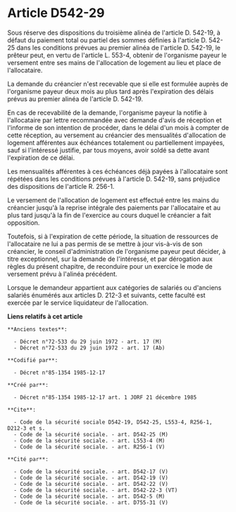 # Article D542-29

Sous réserve des dispositions du troisième alinéa de l'article D. 542-19, à défaut du paiement total ou partiel des sommes
définies à l'article D. 542-25 dans les conditions prévues au premier alinéa de l'article D. 542-19, le prêteur peut, en
vertu de l'article L. 553-4, obtenir de l'organisme payeur le versement entre ses mains de l'allocation de logement au lieu
et place de l'allocataire. 

La demande du créancier n'est recevable que si elle est formulée auprès de l'organisme payeur deux mois au plus tard après
l'expiration des délais prévus au premier alinéa de l'article D. 542-19. 

En cas de recevabilité de la demande, l'organisme payeur la notifie à l'allocataire par lettre recommandée avec demande
d'avis de réception et l'informe de son intention de procéder, dans le délai d'un mois à compter de cette réception, au
versement au créancier des mensualités d'allocation de logement afférentes aux échéances totalement ou partiellement
impayées, sauf si l'intéressé justifie, par tous moyens, avoir soldé sa dette avant l'expiration de ce délai. 

Les mensualités afférentes à ces échéances déjà payées à l'allocataire sont répétées dans les conditions prévues à l'article
D. 542-19, sans préjudice des dispositions de l'article R. 256-1. 

Le versement de l'allocation de logement est effectué entre les mains du créancier jusqu'à la reprise intégrale des paiements
par l'allocataire et au plus tard jusqu'à la fin de l'exercice au cours duquel le créancier a fait opposition. 

Toutefois, si à l'expiration de cette période, la situation de ressources de l'allocataire ne lui a pas permis de se mettre à
jour vis-à-vis de son créancier, le conseil d'administration de l'organisme payeur peut décider, à titre exceptionnel, sur la
demande de l'intéressé, et par dérogation aux règles du présent chapitre, de reconduire pour un exercice le mode de versement
prévu à l'alinéa précédent. 

Lorsque le demandeur appartient aux catégories de salariés ou d'anciens salariés énumérés aux articles D. 212-3 et suivants,
cette faculté est exercée par le service liquidateur de l'allocation.

**Liens relatifs à cet article**

	**Anciens textes**:

	  - Décret n°72-533 du 29 juin 1972 - art. 17 (M)
	  - Décret n°72-533 du 29 juin 1972 - art. 17 (Ab)

	**Codifié par**:

	  - Décret n°85-1354 1985-12-17

	**Créé par**:

	  - Décret n°85-1354 1985-12-17 art. 1 JORF 21 décembre 1985

	**Cite**:

	  - Code de la sécurité sociale D542-19, D542-25, L553-4, R256-1, D212-3 et s.
	  - Code de la sécurité sociale. - art. D542-25 (M)
	  - Code de la sécurité sociale. - art. L553-4 (M)
	  - Code de la sécurité sociale. - art. R256-1 (V)

	**Cité par**:

	  - Code de la sécurité sociale. - art. D542-17 (V)
	  - Code de la sécurité sociale. - art. D542-19 (V)
	  - Code de la sécurité sociale. - art. D542-22 (V)
	  - Code de la sécurité sociale. - art. D542-22-3 (VT)
	  - Code de la sécurité sociale. - art. D542-5 (M)
	  - Code de la sécurité sociale. - art. D755-31 (V)
